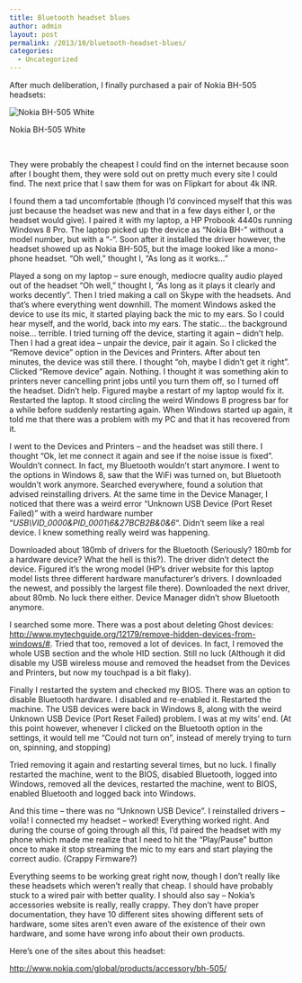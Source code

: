 ```yaml
---
title: Bluetooth headset blues
author: admin
layout: post
permalink: /2013/10/bluetooth-headset-blues/
categories:
  - Uncategorized
---
```

After much deliberation, I finally purchased a pair of Nokia BH-505 headsets:

<div style="width: 559px" class="wp-caption alignnone">
  <img alt="Nokia BH-505 White" src="http://caffinc.com/wp-content/uploads/2013/10/nokia-bh-505.jpg" data-recalc-dims="1" />
  
  <p class="wp-caption-text">
    Nokia BH-505 White
  </p>
</div>

&nbsp;

They were probably the cheapest I could find on the internet because soon after I bought them, they were sold out on pretty much every site I could find. The next price that I saw them for was on Flipkart for about 4k INR.

I found them a tad uncomfortable (though I&#8217;d convinced myself that this was just because the headset was new and that in a few days either I, or the headset would give). I paired it with my laptop, a HP Probook 4440s running Windows 8 Pro. The laptop picked up the device as &#8220;Nokia BH-&#8221; without a model number, but with a &#8220;-&#8220;. Soon after it installed the driver however, the headset showed up as Nokia BH-505, but the image looked like a mono-phone headset. &#8220;Oh well,&#8221; thought I, &#8220;As long as it works&#8230;&#8221;

Played a song on my laptop &#8211; sure enough, mediocre quality audio played out of the headset &#8220;Oh well,&#8221; thought I, &#8220;As long as it plays it clearly and works decently&#8221;. Then I tried making a call on Skype with the headsets. And that&#8217;s where everything went downhill. The moment Windows asked the device to use its mic, it started playing back the mic to my ears. So I could hear myself, and the world, back into my ears. The static&#8230; the background noise&#8230; terrible. I tried turning off the device, starting it again &#8211; didn&#8217;t help. Then I had a great idea &#8211; unpair the device, pair it again. So I clicked the &#8220;Remove device&#8221; option in the Devices and Printers. After about ten minutes, the device was still there. I thought &#8220;oh, maybe I didn&#8217;t get it right&#8221;. Clicked &#8220;Remove device&#8221; again. Nothing. I thought it was something akin to printers never cancelling print jobs until you turn them off, so I turned off the headset. Didn&#8217;t help. Figured maybe a restart of my laptop would fix it. Restarted the laptop. It stood circling the weird Windows 8 progress bar for a while before suddenly restarting again. When Windows started up again, it told me that there was a problem with my PC and that it has recovered from it.

I went to the Devices and Printers &#8211; and the headset was still there. I thought &#8220;Ok, let me connect it again and see if the noise issue is fixed&#8221;. Wouldn&#8217;t connect. In fact, my Bluetooth wouldn&#8217;t start anymore. I went to the options in Windows 8, saw that the WiFi was turned on, but Bluetooth wouldn&#8217;t work anymore. Searched everywhere, found a solution that advised reinstalling drivers. At the same time in the Device Manager, I noticed that there was a weird error &#8220;Unknown USB Device (Port Reset Failed)&#8221; with a weird hardware number &#8220;*USB\VID\_0000&PID\_0001\6&27BCB2B&0&6*&#8220;. Didn&#8217;t seem like a real device. I knew something really weird was happening.

Downloaded about 180mb of drivers for the Bluetooth (Seriously? 180mb for a hardware device? What the hell is this?). The driver didn&#8217;t detect the device. Figured it&#8217;s the wrong model (HP&#8217;s driver website for this laptop model lists three different hardware manufacturer&#8217;s drivers. I downloaded the newest, and possibly the largest file there). Downloaded the next driver, about 80mb. No luck there either. Device Manager didn&#8217;t show Bluetooth anymore.

I searched some more. There was a post about deleting Ghost devices: http://www.mytechguide.org/12179/remove-hidden-devices-from-windows/#. Tried that too, removed a lot of devices. In fact, I removed the whole USB section and the whole HID section. Still no luck (Although it did disable my USB wireless mouse and removed the headset from the Devices and Printers, but now my touchpad is a bit flaky).

Finally I restarted the system and checked my BIOS. There was an option to disable Bluetooth hardware. I disabled and re-enabled it. Restarted the machine. The USB devices were back in Windows 8, along with the weird Unknown USB Device (Port Reset Failed) problem. I was at my wits&#8217; end. (At this point however, whenever I clicked on the Bluetooth option in the settings, it would tell me &#8220;Could not turn on&#8221;, instead of merely trying to turn on, spinning, and stopping)

Tried removing it again and restarting several times, but no luck. I finally restarted the machine, went to the BIOS, disabled Bluetooth, logged into Windows, removed all the devices, restarted the machine, went to BIOS, enabled Bluetooth and logged back into Windows.

And this time &#8211; there was no &#8220;Unknown USB Device&#8221;. I reinstalled drivers &#8211; voila! I connected my headset &#8211; worked! Everything worked right. And during the course of going through all this, I&#8217;d paired the headset with my phone which made me realize that I need to hit the &#8220;Play/Pause&#8221; button once to make it stop streaming the mic to my ears and start playing the correct audio. (Crappy Firmware?)

Everything seems to be working great right now, though I don&#8217;t really like these headsets which weren&#8217;t really that cheap. I should have probably stuck to a wired pair with better quality. I should also say &#8211; Nokia&#8217;s accessories website is really, really crappy. They don&#8217;t have proper documentation, they have 10 different sites showing different sets of hardware, some sites aren&#8217;t even aware of the existence of their own hardware, and some have wrong info about their own products.

Here&#8217;s one of the sites about this headset:

http://www.nokia.com/global/products/accessory/bh-505/
